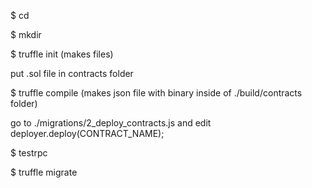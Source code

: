 $ cd

$ mkdir

$ truffle init (makes files)

put .sol file in contracts folder

$ truffle compile (makes json file with binary inside of ./build/contracts folder)

go to ./migrations/2_deploy_contracts.js and edit   deployer.deploy(CONTRACT_NAME);

$ testrpc

$ truffle migrate
